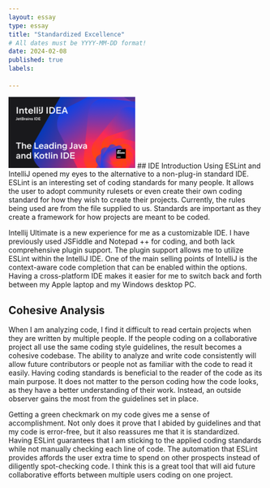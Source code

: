 ```yaml
---
layout: essay
type: essay
title: "Standardized Excellence"
# All dates must be YYYY-MM-DD format!
date: 2024-02-08
published: true
labels:

---
```

<img width="250px" class="rounded float-start pe-4" src="../img/intellij/Intellij.png">
## IDE Introduction
Using ESLint and IntelliJ opened my eyes to the alternative to a non-plug-in standard IDE. ESLint is an interesting set of coding standards for many people. It allows the user to adopt community rulesets or even create their own coding standard for how they wish to create their projects. Currently, the rules being used are from the file supplied to us. Standards are important as they create a framework for how projects are meant to be coded.

Intellij Ultimate is a new experience for me as a customizable IDE. I have previously used JSFiddle and Notepad ++ for coding, and both lack comprehensive plugin support. The plugin support allows me to utilize ESLint within the IntelliJ IDE. One of the main selling points of IntelliJ is the context-aware code completion that can be enabled within the options. Having a cross-platform IDE makes it easier for me to switch back and forth between my Apple laptop and my Windows desktop PC.

## Cohesive Analysis
When I am analyzing code, I find it difficult to read certain projects when they are written by multiple people. If the people coding on a collaborative project all use the same coding style guidelines, the result becomes a cohesive codebase. The ability to analyze and write code consistently will allow future contributors or people not as familiar with the code to read it easily. Having coding standards is beneficial to the reader of the code as its main purpose. It does not matter to the person coding how the code looks, as they have a better understanding of their work. Instead, an outside observer gains the most from the guidelines set in place.

Getting a green checkmark on my code gives me a sense of accomplishment. Not only does it prove that I abided by guidelines and that my code is error-free, but it also reassures me that it is standardized. Having ESLint guarantees that I am sticking to the applied coding standards while not manually checking each line of code. The automation that ESLint provides affords the user extra time to spend on other prospects instead of diligently spot-checking code. I think this is a great tool that will aid future collaborative efforts between multiple users coding on one project. 
